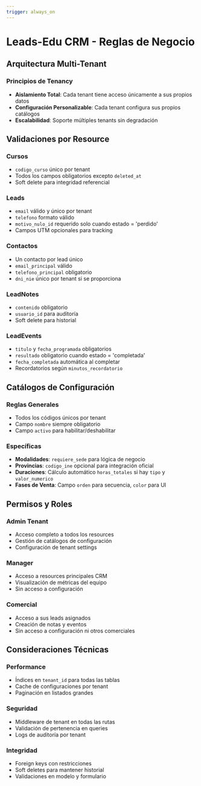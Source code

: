 ```yaml
---
trigger: always_on
---
```


# Leads-Edu CRM - Reglas de Negocio

## Arquitectura Multi-Tenant

### Principios de Tenancy
- **Aislamiento Total**: Cada tenant tiene acceso únicamente a sus propios datos
- **Configuración Personalizable**: Cada tenant configura sus propios catálogos
- **Escalabilidad**: Soporte múltiples tenants sin degradación

## Validaciones por Resource

### Cursos
- `codigo_curso` único por tenant
- Todos los campos obligatorios excepto `deleted_at`
- Soft delete para integridad referencial

### Leads
- `email` válido y único por tenant
- `telefono` formato válido
- `motivo_nulo_id` requerido solo cuando estado = 'perdido'
- Campos UTM opcionales para tracking

### Contactos
- Un contacto por lead único
- `email_principal` válido
- `telefono_principal` obligatorio
- `dni_nie` único por tenant si se proporciona

### LeadNotes
- `contenido` obligatorio
- `usuario_id` para auditoría
- Soft delete para historial

### LeadEvents
- `titulo` y `fecha_programada` obligatorios
- `resultado` obligatorio cuando estado = 'completada'
- `fecha_completada` automática al completar
- Recordatorios según `minutos_recordatorio`

## Catálogos de Configuración

### Reglas Generales
- Todos los códigos únicos por tenant
- Campo `nombre` siempre obligatorio
- Campo `activo` para habilitar/deshabilitar

### Específicas
- **Modalidades**: `requiere_sede` para lógica de negocio
- **Provincias**: `codigo_ine` opcional para integración oficial
- **Duraciones**: Cálculo automático `horas_totales` si hay `tipo` y `valor_numerico`
- **Fases de Venta**: Campo `orden` para secuencia, `color` para UI

## Permisos y Roles

### Admin Tenant
- Acceso completo a todos los resources
- Gestión de catálogos de configuración
- Configuración de tenant settings

### Manager
- Acceso a resources principales CRM
- Visualización de métricas del equipo
- Sin acceso a configuración

### Comercial
- Acceso a sus leads asignados
- Creación de notas y eventos
- Sin acceso a configuración ni otros comerciales

## Consideraciones Técnicas

### Performance
- Índices en `tenant_id` para todas las tablas
- Cache de configuraciones por tenant
- Paginación en listados grandes

### Seguridad
- Middleware de tenant en todas las rutas
- Validación de pertenencia en queries
- Logs de auditoría por tenant

### Integridad
- Foreign keys con restricciones
- Soft deletes para mantener historial
- Validaciones en modelo y formulario